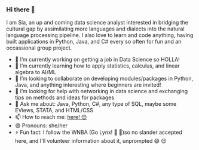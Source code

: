 ### Hi there 👋

I am Sia, an up and coming data science analyst interested in bridging the cultural gap by assimilating more languages and dialects into the natural language processing pipeline. I also love to learn and code anything, having built applications in Python, Java, and C# every so often for fun and an occassional group project. 

- 🔭 I’m currently working on getting a job in Data Science so HOLLA! 
- 🌱 I’m currently learning how to apply statistics, calculus, and linear algebra to AI/ML
- 👯 I’m looking to collaborate on developing modules/packages in Python, Java, and anything interesting where beginners are invited!
- 🤔 I’m looking for help with networking in data science and exchanging tips on methods and ideas for packages
- 💬 Ask me about: Java, Python, C#, any type of SQL, maybe some EViews, STATA, and HTML/CSS
- 📫 How to reach me: [here! :blush:](mailto:siawayforward.projects@gmail.com)
- 😄 Pronouns: she/her
- ⚡ Fun fact: I follow the WNBA (Go Lynx! :blue_heart: :green_heart:)so no slander accepted here, and I'll volunteer information about it, unprompted :smile: :heart_eyes:

<!--
**siawayforward/siawayforward** is a ✨ _special_ ✨ repository because its `README.md` (this file) appears on your GitHub profile.-->
